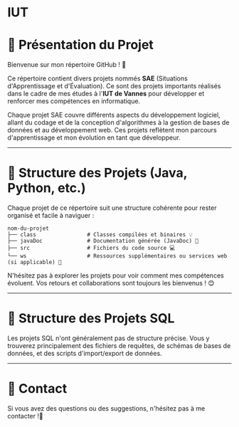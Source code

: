 # IUT
# 📄 Présentation du Projet

Bienvenue sur mon répertoire GitHub ! 🚀

Ce répertoire contient divers projets nommés **SAE** (Situations d'Apprentissage et d'Évaluation). Ce sont des projets importants réalisés dans le cadre de mes études à l'**IUT de Vannes** pour développer et renforcer mes compétences en informatique.

Chaque projet SAE couvre différents aspects du développement logiciel, allant du codage et de la conception d'algorithmes à la gestion de bases de données et au développement web. Ces projets reflètent mon parcours d'apprentissage et mon évolution en tant que développeur.

---

# 📂 Structure des Projets (Java, Python, etc.)

Chaque projet de ce répertoire suit une structure cohérente pour rester organisé et facile à naviguer :

```
nom-du-projet
├── class                # Classes compilées et binaires 💡
├── javaDoc              # Documentation générée (JavaDoc) 📖
├── src                  # Fichiers du code source 💻
└── ws                   # Ressources supplémentaires ou services web (si applicable) 📡
```

N'hésitez pas à explorer les projets pour voir comment mes compétences évoluent. Vos retours et collaborations sont toujours les bienvenus ! 😊

---


# 📂 Structure des Projets SQL

Les projets SQL n'ont généralement pas de structure précise. Vous y trouverez principalement des fichiers de requêtes, de schémas de bases de données, et des scripts d'import/export de données.

---

# 📢 Contact

Si vous avez des questions ou des suggestions, n'hésitez pas à me contacter !🚀


